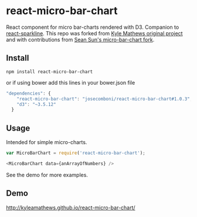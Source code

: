 react-micro-bar-chart
=====================

React component for micro bar-charts rendered with D3. Companion to [react-sparkline](https://github.com/KyleAMathews/react-sparkline).
This repo was forked from [Kyle Mathews original project](https://github.com/KyleAMathews/react-micro-bar-chart)
and with contributions from [Sean Sun's micro-bar-chart fork](https://github.com/seanysun/react-micro-bar-chart).


## Install
`npm install react-micro-bar-chart`

or if using bower add this lines in your bower.json file
````javascript
"dependencies": {
    "react-micro-bar-chart": "josecomboni/react-micro-bar-chart#1.0.3",
    "d3": "~3.5.12"
  }
````

## Usage

Intended for simple micro-charts.

````javascript
var MicroBarChart = require('react-micro-bar-chart');

<MicroBarChart data={anArrayOfNumbers} />
````

See the demo for more examples.

## Demo
http://kyleamathews.github.io/react-micro-bar-chart/
